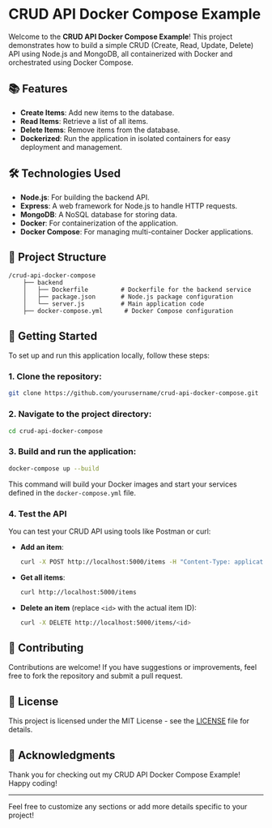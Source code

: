# CRUD API Docker Compose Example

Welcome to the **CRUD API Docker Compose Example**! This project demonstrates how to build a simple CRUD (Create, Read, Update, Delete) API using Node.js and MongoDB, all containerized with Docker and orchestrated using Docker Compose.

## 📚 Features

- **Create Items**: Add new items to the database.
- **Read Items**: Retrieve a list of all items.
- **Delete Items**: Remove items from the database.
- **Dockerized**: Run the application in isolated containers for easy deployment and management.

## 🛠 Technologies Used

- **Node.js**: For building the backend API.
- **Express**: A web framework for Node.js to handle HTTP requests.
- **MongoDB**: A NoSQL database for storing data.
- **Docker**: For containerization of the application.
- **Docker Compose**: For managing multi-container Docker applications.

## 📁 Project Structure

```
/crud-api-docker-compose
    ├── backend
    │   ├── Dockerfile         # Dockerfile for the backend service
    │   ├── package.json       # Node.js package configuration
    │   └── server.js          # Main application code
    ├── docker-compose.yml      # Docker Compose configuration
```

## 🚀 Getting Started

To set up and run this application locally, follow these steps:

### 1. Clone the repository:

```bash
git clone https://github.com/yourusername/crud-api-docker-compose.git
```

### 2. Navigate to the project directory:

```bash
cd crud-api-docker-compose
```

### 3. Build and run the application:

```bash
docker-compose up --build
```

This command will build your Docker images and start your services defined in the `docker-compose.yml` file.

### 4. Test the API

You can test your CRUD API using tools like Postman or curl:

- **Add an item**:
  ```bash
  curl -X POST http://localhost:5000/items -H "Content-Type: application/json" -d '{"name": "Item1"}'
  ```

- **Get all items**:
  ```bash
  curl http://localhost:5000/items
  ```

- **Delete an item** (replace `<id>` with the actual item ID):
  ```bash
  curl -X DELETE http://localhost:5000/items/<id>
  ```

## 🤝 Contributing

Contributions are welcome! If you have suggestions or improvements, feel free to fork the repository and submit a pull request.

## 📄 License

This project is licensed under the MIT License - see the [LICENSE](LICENSE) file for details.

## 🙏 Acknowledgments

Thank you for checking out my CRUD API Docker Compose Example! Happy coding!

---

Feel free to customize any sections or add more details specific to your project!
